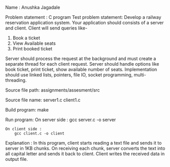 Name : Anushka Jagadale
 
Problem statement : 
C program Test problem statement: Develop a railway reservation application system.
Your application should consists of a server and client.
Client will send queries like-
1. Book a ticket
2. View Available seats
3. Print booked ticket
 
Server should process the request at the background and must create a separate thread for each client request.
Server should handle options like book ticket, print ticket, show available number of seats.
Implementation should use linked lists, pointers, file IO, socket programming, multi-threading.
	
Source file path:
	assignments/assesment/src
 
Source file name:
	server1.c
	client1.c
	
 
Build program:
	make
	
 
Run program:
	On server side : 
		gcc server.c -o server
		
	On client side :
		gcc client.c -o client
		

Explanation :
	In this program, client starts reading a text file and sends it to server in 1KB chunks. On receiving each chunk, server converts the text into all capital letter and sends it back to client. Client writes the received data in output file.
